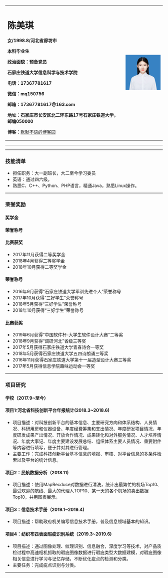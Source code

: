 <div>
<table border="0">
  <tr>
    <td width="75%">
      <h1>陈美琪</h1>
      <p><b>女/1998.8/河北省廊坊市</b></p>
      <p><b>本科毕业生</b></p>
      <p><b>政治面貌：预备党员</b></p>
      <p><b>石家庄铁道大学信息科学与技术学院</b></p>
      <p><b>电话：17367781617</b></p>
      <p><b>微信：mq150756</b></p>
      <p><b>邮箱：17367781617@163.com</b></p>
      <p><b>地址：石家庄市长安区北二环东路17号石家庄铁道大学，邮编050000</b></p>
      <p><b>博客：</b><a href="https://www.cnblogs.com/qilin20/">默默不语的博客园</a></p>
    </td>
    <td width="25%">
      <img src="/zhaopian.jpg" width="100%">
    </td>
  </tr>
</table>
</div>

---
----
### 技能清单
- 担任职务：大一副班长，大二至今学习委员
- 英语：通过四六级。
- 熟悉C、C++、Python、PHP语言，精通Java，熟悉Linux操作。

----

### 荣誉奖励
#### 奖学金
#### 荣誉称号
#### 比赛获奖
- 2017年11月获得二等奖学金
- 2018年4月获得二等奖学金
- 2018年10月获得二等奖学金
#### 荣誉称号
- 2016年9月获得“石家庄铁道大学军训先进个人”荣誉称号
- 2017年10月获得“三好学生”荣誉称号
- 2018年5月获得“三好学生”荣誉称号
- 2018年10月获得“三好学生”荣誉称号
#### 比赛获奖
- 2019年6月获得“中国软件杯-大学生软件设计大赛”二等奖
- 2018年9月获得“调研河北”省级三等奖
- 2017年5月获得石家庄铁道大学青春诗会一等奖
- 2018年5月获得石家庄铁道大学五四诗朗诵三等奖
- 2016年11月获得石家庄铁道大学第十一届造型设计大赛三等奖
- 2017年5月获得信息学院趣味运动会一等奖
-----
### 项目研究
#### 学校（2017.9~至今）
#### 项目1:河北省科技创新平台年报统计(2018.3~2018.6) 
- 项目描述：对科技创新平台的基本信息、主要研究方向和体系结构、人员情况、科研用房和仪器设备、年度经费筹集和支出情况、年度研发项目情况、年度研发成果产出情况、开放合作情况、成果转化和对外服务情况、人才培养情况、年度大事记、年度主要建设发展总结、组织体系主要人员情况、重要附件等内容进行填写，便于并对其进行管理。
- 主要工作：完成科技创新平台基本信息的填报、审核、对平台信息的多条件检索以及平台的统计信息。
#### 项目2：民航数据分析（2018.11)
- 项目描述：使用MapRecduce对数据进行清洗，统计出最繁忙的机场Top10、最受欢迎的航线、最大的代理人TOP10、某一天的各个机场的卖出数据Top10，并用图表展示。
#### 项目3：信息技术手册（2019.1~2019.4)  
- 项目描述：帮助政府机关编写信息技术手册，普及信息领域基本的知识。
#### 项目4：纺织布匹表面瑕疵识别系统（2019.3~2019.6)  
- 项目描述：通过图像处理、纹理识别、信息融合，深度学习等技术，对产品质检过程中高速相机抓取的瑕疵图像数据进行瑕疵类型大数据建模，对瑕疵图像相关信息进行学习与记忆存储，不断优化疵点的检测和分类。
- 主要任务：完成疵点识别与分类。
-----
